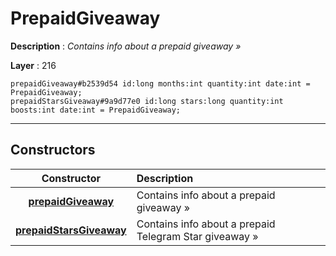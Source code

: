 # PrepaidGiveaway

**Description** : *Contains info about a prepaid giveaway &raquo;*

**Layer** : 216

```tl
prepaidGiveaway#b2539d54 id:long months:int quantity:int date:int = PrepaidGiveaway;
prepaidStarsGiveaway#9a9d77e0 id:long stars:long quantity:int boosts:int date:int = PrepaidGiveaway;
```

---

## Constructors

| Constructor | Description |
| :---: | :--- |
| [**prepaidGiveaway**](constructor/prepaidGiveaway) | Contains info about a prepaid giveaway » |
| [**prepaidStarsGiveaway**](constructor/prepaidStarsGiveaway) | Contains info about a prepaid Telegram Star giveaway » |